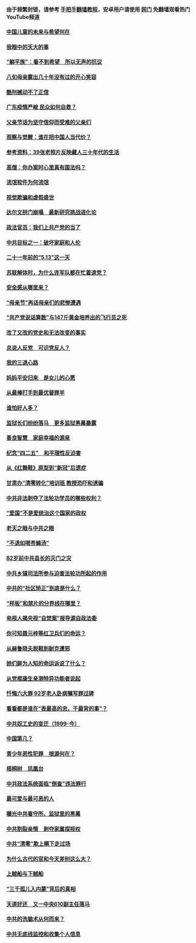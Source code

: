 #### 由于频繁封锁，请参考 [手把手翻墙教程](https://github.com/gfw-breaker/guides/wiki/)，安卓用户请使用 [网门](https://github.com/gfw-breaker/nogfw/blob/master/dl.md?t=07080100) 免翻墙观看热门YouTube频道 

#### [中国儿童的未来与希望何在](../pages/19/427680.md?t=07080100) 

#### [我眼中的天大的事](../pages/19/427619.md?t=07080100) 

#### [“躺平族”：看不到希望　所以无声的抗议](../pages/19/427464.md?t=07080100) 

#### [八旬母亲露出几十年没有过的开心笑容](../pages/19/427429.md?t=07080100) 

#### [酷刑撼动不了正信](../pages/19/427414.md?t=07080100) 

#### [广东疫情严峻 民众如何自救？](../pages/19/427311.md?t=07080100) 

#### [父亲节话为坚守信仰而受难的父亲们](../pages/19/427033.md?t=07080100) 

#### [观察与觉醒：谁在把中国人当代价？](../pages/19/426987.md?t=07080100) 

#### [参考资料：39张老照片反映藏人三十年代的生活](../pages/19/426471.md?t=07080100) 

#### [高僧：你办案时心里真有国法吗？](../pages/19/426530.md?t=07080100) 

#### [流氓软件为何流氓](../pages/19/426531.md?t=07080100) 

#### [视觉欺骗和虚假盛世](../pages/19/426443.md?t=07080100) 

#### [达尔文拱门崩塌　最新研究挑战进化论](../pages/19/426009.md?t=07080100) 

#### [政法官员：我们上共产党的当了](../pages/19/425351.md?t=07080100) 

#### [中共目标之一：破坏家庭和人伦](../pages/19/424454.md?t=07080100) 

#### [二十一年前的“5.13”这一天](../pages/19/424814.md?t=07080100) 

#### [苏联解体时，为什么连军队都在忙着退党？](../pages/19/424335.md?t=07080100) 

#### [安全感从哪里来？](../pages/19/424336.md?t=07080100) 

#### [“母亲节”再话母亲们的悲惨遭遇](../pages/19/424234.md?t=07080100) 

#### [“共产党说话算数”与147斤黄金培养出的飞行员之死](../pages/19/424115.md?t=07080100) 

#### [改了又改的党史和无法改变的事实](../pages/19/424037.md?t=07080100) 

#### [总说人反党　可识党反人？](../pages/19/423820.md?t=07080100) 

#### [我的三退心路](../pages/19/423876.md?t=07080100) 

#### [妈妈平安归来　是女儿的心愿](../pages/19/423947.md?t=07080100) 

#### [从最棒打手到最优替罪羊](../pages/19/423819.md?t=07080100) 

#### [谁怕好人多？](../pages/19/423774.md?t=07080100) 

#### [监狱长们纷纷落马　更多监狱黑幕暴露](../pages/19/423787.md?t=07080100) 

#### [善良智慧　家庭幸福的源泉](../pages/19/423632.md?t=07080100) 

#### [纪念“四二五”　和平理性反迫害](../pages/19/423660.md?t=07080100) 

#### [从《红舞鞋》原型到“新冠”后遗症](../pages/19/423509.md?t=07080100) 

#### [甘肃办“清零转化”培训班 教授恐吓和诱骗](../pages/19/423498.md?t=07080100) 

#### [中共非法剥夺了法轮功学员的哪些权利？](../pages/19/423392.md?t=07080100) 

#### [“爱国”不是爱统治这个国家的政权](../pages/19/423029.md?t=07080100) 

#### [老天之眼与中共之眼](../pages/19/423378.md?t=07080100) 

#### [“不退如喝苍蝇汤”](../pages/19/423287.md?t=07080100) 

#### [82岁前中共县长的灭门之灾](../pages/19/423055.md?t=07080100) 

#### [中共乡镇司法所参与迫害法轮功所起的作用](../pages/19/423064.md?t=07080100) 

#### [中共的“社区矫正”到底是什么？](../pages/19/422870.md?t=07080100) 

#### [“样板”和禁片的分界线在哪里？](../pages/19/422704.md?t=07080100) 

#### [电视人揭央视“自焚案”报导源自政法委](../pages/19/422770.md?t=07080100) 

#### [你可知聂元梓等红卫兵们的命运？](../pages/19/422848.md?t=07080100) 

#### [从赫鲁晓夫脱鞋到耐克遭邪](../pages/19/422826.md?t=07080100) 

#### [她们鲜为人知的命运诉说了什么？](../pages/19/422754.md?t=07080100) 

#### [从党棍康生亲测特异功能者说起](../pages/19/422657.md?t=07080100) 

#### [忏悔六大罪 92岁老人卧病嘱写罪过碑](../pages/19/422750.md?t=07080100) 

#### [看看都是谁在“表最高的忠、干最背的事”？](../pages/19/422703.md?t=07080100) 

#### [中共奴工史的变迁（1999-今）](../pages/19/422656.md?t=07080100) 

#### [中国第几？](../pages/19/422496.md?t=07080100) 

#### [青少年恶性犯罪　根源何在？](../pages/19/422449.md?t=07080100) 

#### [梧桐树　凤凰台](../pages/19/422442.md?t=07080100) 

#### [中共政法系统面临“倒查”违法罪行](../pages/19/422497.md?t=07080100) 

#### [最可爱与最可恶的人](../pages/19/422448.md?t=07080100) 

#### [曝光中共看守所、监狱里的黑幕](../pages/19/422390.md?t=07080100) 

#### [中共割裂亲情　剥夺家属探视权](../pages/19/422364.md?t=07080100) 

#### [中共“清零”欺上瞒下走过场](../pages/19/422306.md?t=07080100) 

#### [为什么古代的官和今天差别这么大？](../pages/19/422228.md?t=07080100) 

#### [上贼船与下贼船](../pages/19/422276.md?t=07080100) 

#### [“三千孤儿入内蒙”背后的真相](../pages/19/422229.md?t=07080100) 

#### [天道好还　又一中央610副主任落马](../pages/19/422155.md?t=07080100) 

#### [中共的洗脑术从何而来？](../pages/19/422154.md?t=07080100) 

#### [中共无底线监控和收集个人信息](../pages/19/422039.md?t=07080100) 


